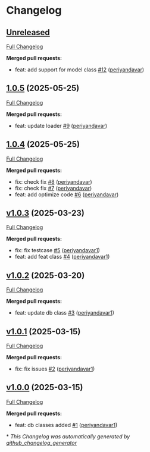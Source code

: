 # Changelog

## [Unreleased](https://github.com/periyandavar/gp_dbms/tree/HEAD)

[Full Changelog](https://github.com/periyandavar/gp_dbms/compare/1.0.5...HEAD)

**Merged pull requests:**

- feat: add support for model class [\#12](https://github.com/periyandavar/gp_dbms/pull/12) ([periyandavar](https://github.com/periyandavar))

## [1.0.5](https://github.com/periyandavar/gp_dbms/tree/1.0.5) (2025-05-25)

[Full Changelog](https://github.com/periyandavar/gp_dbms/compare/1.0.4...1.0.5)

**Merged pull requests:**

- feat:  update loader [\#9](https://github.com/periyandavar/gp_dbms/pull/9) ([periyandavar](https://github.com/periyandavar))

## [1.0.4](https://github.com/periyandavar/gp_dbms/tree/1.0.4) (2025-05-25)

[Full Changelog](https://github.com/periyandavar/gp_dbms/compare/v1.0.3...1.0.4)

**Merged pull requests:**

- fix: check fix [\#8](https://github.com/periyandavar/gp_dbms/pull/8) ([periyandavar](https://github.com/periyandavar))
- fix: check fix [\#7](https://github.com/periyandavar/gp_dbms/pull/7) ([periyandavar](https://github.com/periyandavar))
- feat: add optimize code [\#6](https://github.com/periyandavar/gp_dbms/pull/6) ([periyandavar](https://github.com/periyandavar))

## [v1.0.3](https://github.com/periyandavar/gp_dbms/tree/v1.0.3) (2025-03-23)

[Full Changelog](https://github.com/periyandavar/gp_dbms/compare/v1.0.2...v1.0.3)

**Merged pull requests:**

- fix: fix testcase [\#5](https://github.com/periyandavar/gp_dbms/pull/5) ([periyandavar1](https://github.com/periyandavar1))
- feat: add feat class [\#4](https://github.com/periyandavar/gp_dbms/pull/4) ([periyandavar1](https://github.com/periyandavar1))

## [v1.0.2](https://github.com/periyandavar/gp_dbms/tree/v1.0.2) (2025-03-20)

[Full Changelog](https://github.com/periyandavar/gp_dbms/compare/v1.0.1...v1.0.2)

**Merged pull requests:**

- feat: update db class [\#3](https://github.com/periyandavar/gp_dbms/pull/3) ([periyandavar1](https://github.com/periyandavar1))

## [v1.0.1](https://github.com/periyandavar/gp_dbms/tree/v1.0.1) (2025-03-15)

[Full Changelog](https://github.com/periyandavar/gp_dbms/compare/v1.0.0...v1.0.1)

**Merged pull requests:**

- fix: fix issues [\#2](https://github.com/periyandavar/gp_dbms/pull/2) ([periyandavar1](https://github.com/periyandavar1))

## [v1.0.0](https://github.com/periyandavar/gp_dbms/tree/v1.0.0) (2025-03-15)

[Full Changelog](https://github.com/periyandavar/gp_dbms/compare/699826bfbd222d922055774cb45f3f0a402a60b1...v1.0.0)

**Merged pull requests:**

- feat: db classes added [\#1](https://github.com/periyandavar/gp_dbms/pull/1) ([periyandavar1](https://github.com/periyandavar1))



\* *This Changelog was automatically generated by [github_changelog_generator](https://github.com/github-changelog-generator/github-changelog-generator)*
